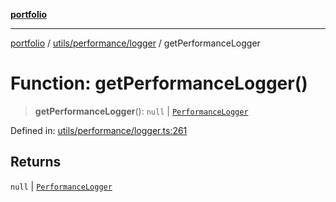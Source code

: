 [**portfolio**](../../../../README.md)

***

[portfolio](../../../../modules.md) / [utils/performance/logger](../README.md) / getPerformanceLogger

# Function: getPerformanceLogger()

> **getPerformanceLogger**(): `null` \| [`PerformanceLogger`](../classes/PerformanceLogger.md)

Defined in: [utils/performance/logger.ts:261](https://github.com/tnorlund/Portfolio/blob/2543eeb40a5e6c83890983342b6e4d50a7a56c54/portfolio/utils/performance/logger.ts#L261)

## Returns

`null` \| [`PerformanceLogger`](../classes/PerformanceLogger.md)
